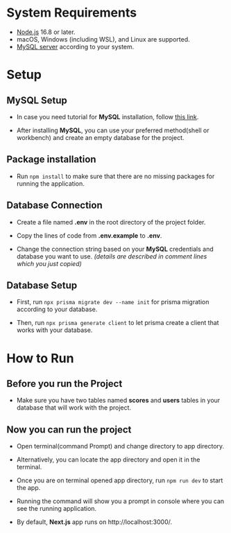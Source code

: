 # System Requirements

- [Node.js](https://nodejs.org/en) 16.8 or later.
- macOS, Windows (including WSL), and Linux are supported.
- [MySQL server](https://dev.mysql.com/downloads/mysql/) according to your system.

# Setup

## MySQL Setup

- In case you need tutorial for **MySQL** installation, follow [this link](https://www.geeksforgeeks.org/how-to-install-mysql-on-macos/).

- After installing **MySQL**, you can use your preferred method(shell or workbench) and create an empty database for the project.

## Package installation

- Run `npm install` to make sure that there are no missing packages for running the application.

## Database Connection

- Create a file named **.env** in the root directory of the project folder.

- Copy the lines of code from **.env.example** to **.env**.

- Change the connection string based on your **MySQL** credentials and database you want to use. _(details are described in comment lines which you just copied)_

## Database Setup

- First, run `npx prisma migrate dev --name init` for prisma migration according to your database.

- Then, run `npx prisma generate client` to let prisma create a client that works with your database.

# How to Run

## Before you run the Project

- Make sure you have two tables named **scores** and **users** tables in your database that will work with the project.

## Now you can run the project

- Open terminal(command Prompt) and change directory to app directory.

- Alternatively, you can locate the app directory and open it in the terminal.

- Once you are on terminal opened app directory, run `npm run dev` to start the app.

- Running the command will show you a prompt in console where you can see the running application.

- By default, **Next.js** app runs on http://localhost:3000/.
